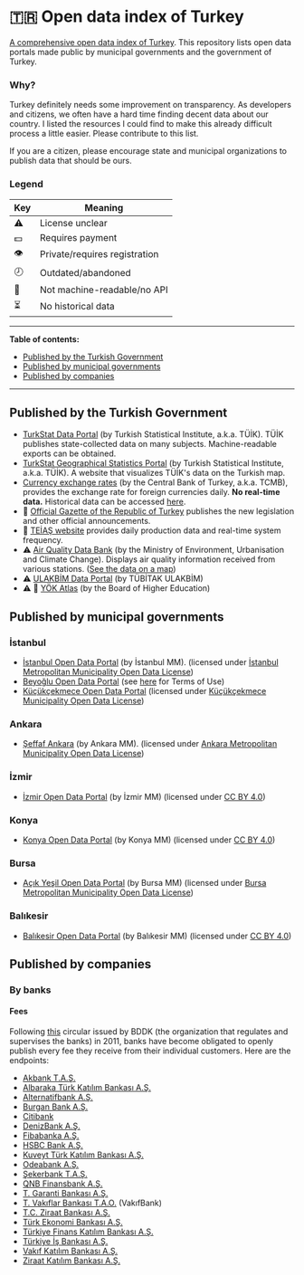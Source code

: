 # 🇹🇷 Open data index of Turkey
[A comprehensive open data index of Turkey](https://github.com/evrifaessa/open-data-turkey). This repository lists open data portals made public by municipal governments and the government of Turkey.

### Why?
Turkey definitely needs some improvement on transparency. As developers and citizens, we often have a hard time finding decent data about our country. I listed the resources I could find to make this already difficult process a little easier. Please contribute to this list.

If you are a citizen, please encourage state and municipal organizations to publish data that should be ours.

### Legend

| Key          | Meaning              |
|--------------|----------------------|
| ⚠️ | License unclear                |
| 💵 | Requires payment               |
| 👁️ | Private/requires registration  |
| 🕗 | Outdated/abandoned             |
| 📠 | Not machine-readable/no API    |
| ⏳ | No historical data             |

-----

**Table of contents:**
* [Published by the Turkish Government](https://github.com/evrifaessa/open-data-turkey/blob/main/README.md#published-by-the-turkish-government)
* [Published by municipal governments](https://github.com/evrifaessa/open-data-turkey/blob/main/README.md#published-by-municipal-governments)
* [Published by companies](https://github.com/evrifaessa/open-data-turkey/blob/main/README.md#published-by-companies)

-----

## Published by the Turkish Government
* [TurkStat Data Portal](https://data.tuik.gov.tr/) (by Turkish Statistical Institute, a.k.a. TÜİK). TÜİK publishes state-collected data on many subjects. Machine-readable exports can be obtained.
* [TurkStat Geographical Statistics Portal](https://cip.tuik.gov.tr/) (by Turkish Statistical Institute, a.k.a. TÜİK). A website that visualizes TÜİK's data on the Turkish map.
* [Currency exchange rates](https://tcmb.gov.tr/kurlar/today.xml) (by the Central Bank of Turkey, a.k.a. TCMB), provides the exchange rate for foreign currencies daily. **No real-time data.** Historical data can be accessed [here](https://www.tcmb.gov.tr/kurlar/kurlar_tr.html).
* 📠 [Official Gazette of the Republic of Turkey](https://www.resmigazete.gov.tr/) publishes the new legislation and other official announcements.
* 📠 [TEİAŞ website](https://teias.gov.tr) provides daily production data and real-time system frequency.
* ⚠️ [Air Quality Data Bank](https://sim.csb.gov.tr/STN/STN_Report/DataBank) (by the Ministry of Environment, Urbanisation and Climate Change). Displays air quality information received from various stations. ([See the data on a map](https://www.havaizleme.gov.tr/))
* ⚠️ [ULAKBİM Data Portal](https://veri.ulakbim.gov.tr/index) (by TÜBİTAK ULAKBİM)
* ⚠️ 📠 [YÖK Atlas](https://yokatlas.yok.gov.tr/index.php) (by the Board of Higher Education)

## Published by municipal governments
### İstanbul
* [İstanbul Open Data Portal](https://data.ibb.gov.tr/en/) (by İstanbul MM). (licensed under [İstanbul Metropolitan Municipality Open Data License](https://data.ibb.gov.tr/en/license))
* [Beyoğlu Open Data Portal](https://acikveri.beyoglu.bel.tr/) (see [here](https://acikveri.beyoglu.bel.tr/page/bn3d2-8j3az) for Terms of Use)
* [Küçükçekmece Open Data Portal](https://acikveri.kucukcekmece.bel.tr/) (licensed under [Küçükçekmece Municipality Open Data License](https://acikveri.kucukcekmece.bel.tr/licence))

### Ankara
* [Şeffaf Ankara](https://seffaf.ankara.bel.tr/) (by Ankara MM). (licensed under [Ankara Metropolitan Municipality Open Data License](https://seffaf.ankara.bel.tr/resources/images/hakkimizda/lisans.pdf))

### İzmir
* [İzmir Open Data Portal](https://acikveri.bizizmir.com/) (by İzmir MM) (licensed under [CC BY 4.0](https://creativecommons.org/licenses/by/4.0/))

### Konya
* [Konya Open Data Portal](https://acikveri.konya.bel.tr/) (by Konya MM) (licensed under [CC BY 4.0](https://creativecommons.org/licenses/by/4.0/))

### Bursa
* [Açık Yeşil Open Data Portal](https://acikyesil.bursa.bel.tr/) (by Bursa MM) (licensed under [Bursa Metropolitan Municipality Open Data License](https://acikyesil.bursa.bel.tr/lisans))

### Balıkesir
* [Balıkesir Open Data Portal](https://acikveri.balikesir.bel.tr/) (by Balıkesir MM) (licensed under [CC BY 4.0](https://creativecommons.org/licenses/by/4.0/))

## Published by companies
### By banks
#### Fees
Following [this](https://www.bddk.org.tr/Mevzuat/DokumanGetir/907) circular issued by BDDK (the organization that regulates and supervises the banks) in 2011, banks have become obligated to openly publish every fee they receive from their individual customers. Here are the endpoints:
* [Akbank T.A.Ş.](https://www.akbank.com/TuketiciVerileri/TuketiciVerileri.xml)
* [Albaraka Türk Katılım Bankası A.Ş.](https://www.albaraka.com.tr/TuketiciVerileri/TuketiciVerileri.xml)
* [Alternatifbank A.Ş.](https://www.alternatifbank.com.tr/TuketiciVerileri/TuketiciVerileri.xml)
* [Burgan Bank A.Ş.](https://www.burgan.com.tr/TuketiciVerileri/TuketiciVerileri.xml)
* [Citibank](https://www.citibank.com.tr/TuketiciVerileri/TuketiciVerileri.xml)
* [DenizBank A.Ş.](https://www.denizbank.com/TuketiciVerileri/TuketiciVerileri.xml)
* [Fibabanka A.Ş.](https://www.fibabanka.com.tr/TuketiciVerileri/TuketiciVerileri.xml)
* [HSBC Bank A.Ş.](https://www.hsbc.com.tr/TuketiciVerileri/TuketiciVerileri.xml)
* [Kuveyt Türk Katılım Bankası A.Ş.](https://www.kuveytturk.com.tr/TuketiciVerileri/TuketiciVerileri.xml)
* [Odeabank A.Ş.](https://www.odeabank.com.tr/TuketiciVerileri/TuketiciVerileri.xml)
* [Şekerbank T.A.Ş.](https://www.sekerbank.com.tr/TuketiciVerileri/TuketiciVerileri.xml)
* [QNB Finansbank A.Ş.](https://www.qnbfinansbank.com/TuketiciVerileri/TuketiciVerileri.xml)
* [T. Garanti Bankası A.Ş.](https://www.garantibbva.com.tr/TuketiciVerileri/TuketiciVerileri.xml)
* [T. Vakıflar Bankası T.A.O.](https://www.vakifbank.com.tr/TuketiciVerileri/TuketiciVerileri.xml) (VakıfBank)
* [T.C. Ziraat Bankası A.Ş.](https://www.ziraatbank.com.tr/TuketiciVerileri/TuketiciVerileri.xml)
* [Türk Ekonomi Bankası A.Ş.](https://www.teb.com.tr/TuketiciVerileri/TuketiciVerileri.xml)
* [Türkiye Finans Katılım Bankası A.Ş.](https://www.turkiyefinans.com.tr/TuketiciVerileri/TuketiciVerileri.xml)
* [Türkiye İş Bankası A.Ş.](https://www.isbank.com.tr/TuketiciVerileri/TuketiciVerileri.xml)
* [Vakıf Katılım Bankası A.Ş.](https://www.vakifkatilim.com.tr/TuketiciVerileri/TuketiciVerileri.xml)
* [Ziraat Katılım Bankası A.Ş.](https://www.ziraatkatilim.com.tr/TuketiciVerileri/TuketiciVerileri.xml)
